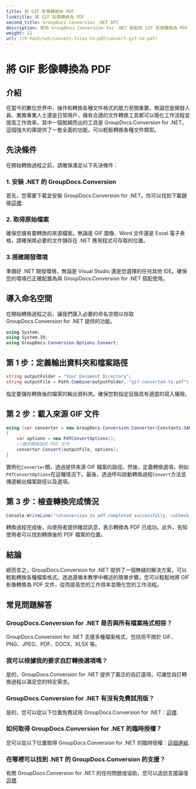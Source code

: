 ```yaml
---
title: 將 GIF 影像轉換為 PDF
linktitle: 將 GIF 影像轉換為 PDF
second_title: GroupDocs.Conversion .NET API
description: 使用 GroupDocs.Conversion for .NET 輕鬆將 GIF 影像轉換為 PDF 檔案。透過這種無縫解決方案提高生產力。
weight: 21
url: /zh-hant/net/convert-files-to-pdf/convert-gif-to-pdf/
---
```


# 將 GIF 影像轉換為 PDF

## 介紹
在當今的數位世界中，操作和轉換各種文件格式的能力至關重要。無論您是開發人員、業務專業人士還是日常用戶，擁有合適的文件轉換工具都可以簡化工作流程並提高工作效率。其中一個脫穎而出的工具是 GroupDocs.Conversion for .NET。這個強大的庫提供了一套全面的功能，可以輕鬆轉換各種文件類型。
## 先決條件
在開始轉換過程之前，請確保滿足以下先決條件：
### 1. 安裝 .NET 的 GroupDocs.Conversion
首先，您需要下載並安裝 GroupDocs.Conversion for .NET。你可以找到下載鏈接[這裡](https://releases.groupdocs.com/conversion/net/).
### 2. 取得原始檔案
確保您擁有要轉換的來源檔案。無論是 GIF 圖像、Word 文件還是 Excel 電子表格，請確保將必要的文件儲存在 .NET 應用程式可存取的位置。
### 3.搭建開發環境
準備好 .NET 開發環境，無論是 Visual Studio 還是您選擇的任何其他 IDE。確保您的環境已正確配置為與 GroupDocs.Conversion for .NET 搭配使用。

## 導入命名空間
在開始轉換過程之前，讓我們匯入必要的命名空間以存取 GroupDocs.Conversion for .NET 提供的功能。
```csharp
using System;
using System.IO;
using GroupDocs.Conversion.Options.Convert;
```

## 第 1 步：定義輸出資料夾和檔案路徑
```csharp
string outputFolder = "Your Document Directory";
string outputFile = Path.Combine(outputFolder, "gif-converted-to.pdf");
```
指定要儲存轉換後的檔案的輸出資料夾。確保您對指定目錄具有適當的寫入權限。
## 第 2 步：載入來源 GIF 文件
```csharp
using (var converter = new GroupDocs.Conversion.Converter(Constants.SAMPLE_GIF))
{
    var options = new PdfConvertOptions();
    //儲存轉換後的 PDF 文件
    converter.Convert(outputFile, options);
}
```
實例化`Converter`類，透過提供來源 GIF 檔案的路徑。然後，定義轉換選項，例如`PdfConvertOptions`在這種情況下。最後，透過呼叫啟動轉換過程`Convert`方法並傳遞輸出檔案路徑以及選項。
## 第 3 步：檢查轉換完成情況
```csharp
Console.WriteLine("\nConversion to pdf completed successfully. \nCheck output in {0}", outputFolder);
```
轉換過程完成後，向使用者提供確認訊息，表示轉換為 PDF 已成功。此外，告知使用者可以找到轉換後的 PDF 檔案的位置。

## 結論
總而言之，GroupDocs.Conversion for .NET 提供了一個無縫的解決方案，可以輕鬆轉換各種檔案格式。透過遵循本教學中概述的簡單步驟，您可以輕鬆地將 GIF 影像轉換為 PDF 文件，從而提高您的工作效率並簡化您的工作流程。
## 常見問題解答
### GroupDocs.Conversion for .NET 是否與所有檔案格式相容？
GroupDocs.Conversion for .NET 支援多種檔案格式，包括但不限於 GIF、PNG、JPEG、PDF、DOCX、XLSX 等。
### 我可以根據我的要求自訂轉換選項嗎？
是的，GroupDocs.Conversion for .NET 提供了廣泛的自訂選項，可讓您自訂轉換過程以滿足您的特定需求。
### GroupDocs.Conversion for .NET 有沒有免費試用版？
是的，您可以從以下位置免費試用 GroupDocs.Conversion for .NET：[這裡](https://releases.groupdocs.com/).
### 如何取得 GroupDocs.Conversion for .NET 的臨時授權？
您可以從以下位置取得 GroupDocs.Conversion for .NET 的臨時授權：[這個連結](https://purchase.groupdocs.com/temporary-license/).
### 在哪裡可以找到 .NET 的 GroupDocs.Conversion 的支援？
有關 GroupDocs.Conversion for .NET 的任何問題或協助，您可以造訪支援論壇[這裡](https://forum.groupdocs.com/c/conversion/11).